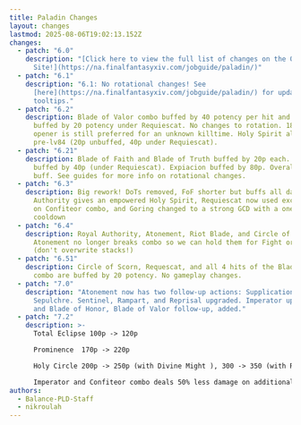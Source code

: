 ```yaml
---
title: Paladin Changes
layout: changes
lastmod: 2025-08-06T19:02:13.152Z
changes:
  - patch: "6.0"
    description: "[Click here to view the full list of changes on the Official
      Site!](https://na.finalfantasyxiv.com/jobguide/paladin/)"
  - patch: "6.1"
    description: "6.1: No rotational changes! See
      [here](https://na.finalfantasyxiv.com/jobguide/paladin/) for updated
      tooltips."
  - patch: "6.2"
    description: Blade of Valor combo buffed by 40 potency per hit and Holy Spirit
      buffed by 20 potency under Requiescat. No changes to rotation. 18s prepull
      opener is still preferred for an unknown killtime. Holy Spirit also buffed
      pre-lv84 (20p unbuffed, 40p under Requiescat).
  - patch: "6.21"
    description: Blade of Faith and Blade of Truth buffed by 20p each. Holy Spirit
      buffed by 40p (under Requiescat). Expiacion buffed by 80p. Overall a ~2.7%
      buff. See guides for more info on rotational changes.
  - patch: "6.3"
    description: Big rework! DoTs removed, FoF shorter but buffs all damage, Royal
      Authority gives an empowered Holy Spirit, Requiescat now used exclusively
      on Confiteor combo, and Goring changed to a strong GCD with a one minute
      cooldown
  - patch: "6.4"
    description: Royal Authority, Atonement, Riot Blade, and Circle of Scorn buffed.
      Atonement no longer breaks combo so we can hold them for Fight or Flight
      (don't overwrite stacks!)
  - patch: "6.51"
    description: Circle of Scorn, Requescat, and all 4 hits of the Blade of Valor
      combo are buffed by 20 potency. No gameplay changes.
  - patch: "7.0"
    description: "Atonement now has two follow-up actions: Supplication and
      Sepulchre. Sentinel, Rampart, and Reprisal upgraded. Imperator upgraded
      and Blade of Honor, Blade of Valor follow-up, added."
  - patch: "7.2"
    description: >-
      Total Eclipse 100p -> 120p

      Prominence  170p -> 220p

      Holy Circle 200p -> 250p (with Divine Might ), 300 -> 350 (with Requiescat buff)

      Imperator and Confiteor combo deals 50% less damage on additional targets -> 60% less on additional targets
authors:
  - Balance-PLD-Staff
  - nikroulah
---
```

